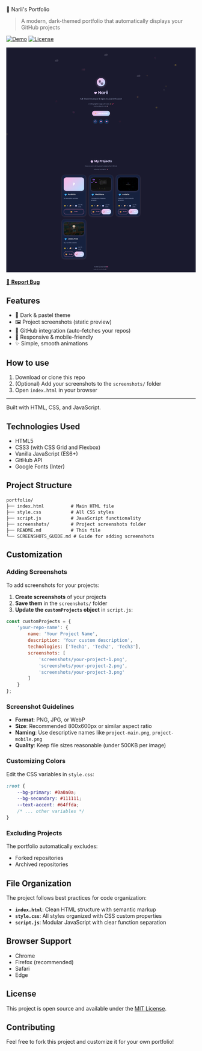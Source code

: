  🖤 Narii's Portfolio

> A modern, dark-themed portfolio that automatically displays your GitHub projects

[![Demo](https://img.shields.io/badge/demo-live-brightgreen)](your-demo-link)
[![License](https://img.shields.io/badge/license-MIT-blue)](LICENSE)

![Portfolio Preview](screenshots/preview.png)

[🐛 **Report Bug**](https://github.com/L0veNote/Portfolio/issues)

## Features

- 🌙 Dark & pastel theme
- 🖼️ Project screenshots (static preview)
- 🚀 GitHub integration (auto-fetches your repos)
- 📱 Responsive & mobile-friendly
- ✨ Simple, smooth animations

## How to use

1. Download or clone this repo
2. (Optional) Add your screenshots to the `screenshots/` folder
3. Open `index.html` in your browser

---

Built with HTML, CSS, and JavaScript.

## Technologies Used

- HTML5
- CSS3 (with CSS Grid and Flexbox)
- Vanilla JavaScript (ES6+)
- GitHub API
- Google Fonts (Inter)

## Project Structure

```
portfolio/
├── index.html          # Main HTML file
├── style.css           # All CSS styles
├── script.js           # JavaScript functionality
├── screenshots/        # Project screenshots folder
├── README.md           # This file
└── SCREENSHOTS_GUIDE.md # Guide for adding screenshots
```

## Customization

### Adding Screenshots

To add screenshots for your projects:

1. **Create screenshots** of your projects
2. **Save them** in the `screenshots/` folder
3. **Update the `customProjects` object** in `script.js`:

```javascript
const customProjects = {
    'your-repo-name': {
        name: 'Your Project Name',
        description: 'Your custom description',
        technologies: ['Tech1', 'Tech2', 'Tech3'],
        screenshots: [
            'screenshots/your-project-1.png',
            'screenshots/your-project-2.png',
            'screenshots/your-project-3.png'
        ]
    }
};
```

### Screenshot Guidelines

- **Format**: PNG, JPG, or WebP
- **Size**: Recommended 800x600px or similar aspect ratio
- **Naming**: Use descriptive names like `project-main.png`, `project-mobile.png`
- **Quality**: Keep file sizes reasonable (under 500KB per image)

### Customizing Colors

Edit the CSS variables in `style.css`:

```css
:root {
    --bg-primary: #0a0a0a;
    --bg-secondary: #111111;
    --text-accent: #64ffda;
    /* ... other variables */
}
```

### Excluding Projects

The portfolio automatically excludes:
- Forked repositories
- Archived repositories

## File Organization

The project follows best practices for code organization:

- **`index.html`**: Clean HTML structure with semantic markup
- **`style.css`**: All styles organized with CSS custom properties
- **`script.js`**: Modular JavaScript with clear function separation

## Browser Support

- Chrome
- Firefox (recommended)
- Safari
- Edge

## License

This project is open source and available under the [MIT License](LICENSE).

## Contributing

Feel free to fork this project and customize it for your own portfolio! 
